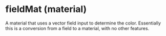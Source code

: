 # fieldMat (material)

A material that uses a vector field input to determine
the color. Essentially this is a conversion from a
field to a material, with no other features.
